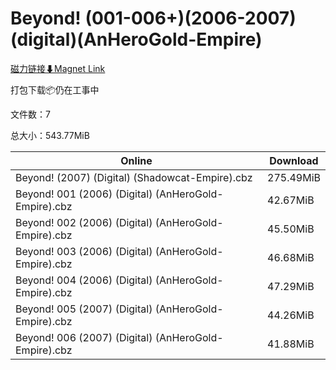# Beyond! (001-006+)(2006-2007)(digital)(AnHeroGold-Empire)

[磁力链接⬇Magnet Link](magnet:?xt=urn:btih:1d0ff3bb92319957a8c5cbd73ad0e83fd715a4c4&dn=Beyond%21%20%28001-006%2B%29%282006-2007%29%28digital%29%28AnHeroGold-Empire%29)

打包下载📦仍在工事中

文件数：7

总大小：543.77MiB

Online | Download
--- | ---
Beyond! (2007) (Digital) (Shadowcat-Empire).cbz | 275.49MiB
Beyond! 001 (2006) (Digital) (AnHeroGold-Empire).cbz | 42.67MiB
Beyond! 002 (2006) (Digital) (AnHeroGold-Empire).cbz | 45.50MiB
Beyond! 003 (2006) (Digital) (AnHeroGold-Empire).cbz | 46.68MiB
Beyond! 004 (2006) (Digital) (AnHeroGold-Empire).cbz | 47.29MiB
Beyond! 005 (2007) (Digital) (AnHeroGold-Empire).cbz | 44.26MiB
Beyond! 006 (2007) (Digital) (AnHeroGold-Empire).cbz | 41.88MiB